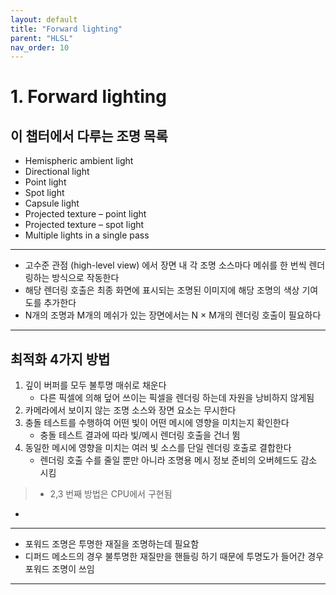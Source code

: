 ```yaml
---
layout: default
title: "Forward lighting"
parent: "HLSL"
nav_order: 10
---
```


# 1. Forward lighting

## 이 챕터에서 다루는 조명 목록
- Hemispheric ambient light
- Directional light
- Point light
- Spot light
- Capsule light
- Projected texture – point light
- Projected texture – spot light
- Multiple lights in a single pass

---

- 고수준 관점 (high-level view) 에서 장면 내 각 조명 소스마다 메쉬를 한 번씩 렌더링하는 방식으로 작동한다
- 해당 렌더링 호출은 최종 화면에 표시되는 조명된 이미지에 해당 조명의 색상 기여도를 추가한다
- N개의 조명과 M개의 메쉬가 있는 장면에서는 N × M개의 렌더링 호출이 필요하다

---

## 최적화 4가지 방법
1. 깊이 버퍼를 모두 불투명 매쉬로 채운다
    - 다른 픽셀에 의해 덮어 쓰이는 픽셀을 렌더링 하는데 자원을 낭비하지 않게됨
2. 카메라에서 보이지 않는 조명 소스와 장면 요소는 무시한다
3. 충돌 테스트를 수행하여 어떤 빛이 어떤 메시에 영향을 미치는지 확인한다
    - 충돌 테스트 결과에 따라 빛/메시 렌더링 호출을 건너 뜀
4. 동일한 메시에 영향을 미치는 여러 빛 소스를 단일 렌더링 호출로 결합한다
    - 렌더링 호출 수를 줄일 뿐만 아니라 조명용 메시 정보 준비의 오버헤드도 감소 시킴

> - 2,3 번째 방법은 CPU에서 구현됨
- 

---

- 포워드 조명은 투명한 재질을 조명하는데 필요함
- 디퍼드 메소드의 경우 불투명한 재질만을 핸들링 하기 때문에 투명도가 들어간 경우 포워드 조명이 쓰임

---


